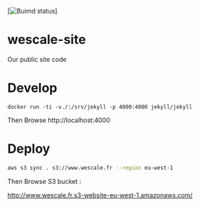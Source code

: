 [![Buimd status](https://travis-ci.org/WeScale/wescale-site.svg?branch=master)]

# wescale-site
Our public site code


# Develop

```
docker run -ti -v./:/srv/jekyll -p 4000:4000 jekyll/jekyll
```

Then Browse http://localhost:4000

# Deploy

```sh
aws s3 sync . s3://www.wescale.fr --region eu-west-1
```

Then Browse S3 bucket :

http://www.wescale.fr.s3-website-eu-west-1.amazonaws.com/

